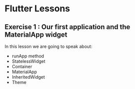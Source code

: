 # Flutter Lessons

## Exercise 1 : Our first application and the MaterialApp widget

In this lesson we are going to speak about:
* runApp method
* StatelessWidget
* Container
* MaterialApp
* InheritedWidget
* Theme
